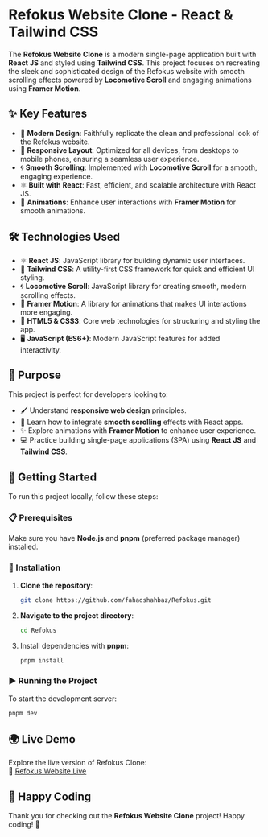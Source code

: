 # Refokus Website Clone - React & Tailwind CSS

The **Refokus Website Clone** is a modern single-page application built with **React JS** and styled using **Tailwind CSS**. This project focuses on recreating the sleek and sophisticated design of the Refokus website with smooth scrolling effects powered by **Locomotive Scroll** and engaging animations using **Framer Motion**.

## ✨ Key Features

- 🎨 **Modern Design**: Faithfully replicate the clean and professional look of the Refokus website.
- 📱 **Responsive Layout**: Optimized for all devices, from desktops to mobile phones, ensuring a seamless user experience.
- 🌀 **Smooth Scrolling**: Implemented with **Locomotive Scroll** for a smooth, engaging experience.
- ⚛️ **Built with React**: Fast, efficient, and scalable architecture with React JS.
- 🎉 **Animations**: Enhance user interactions with **Framer Motion** for smooth animations.

## 🛠️ Technologies Used

- ⚛️ **React JS**: JavaScript library for building dynamic user interfaces.
- 🎨 **Tailwind CSS**: A utility-first CSS framework for quick and efficient UI styling.
- 🌀 **Locomotive Scroll**: JavaScript library for creating smooth, modern scrolling effects.
- 🎥 **Framer Motion**: A library for animations that makes UI interactions more engaging.
- 📄 **HTML5 & CSS3**: Core web technologies for structuring and styling the app.
- 🖥️ **JavaScript (ES6+)**: Modern JavaScript features for added interactivity.

## 🎯 Purpose

This project is perfect for developers looking to:

- 🖌️ Understand **responsive web design** principles.
- 🚀 Learn how to integrate **smooth scrolling** effects with React apps.
- ✨ Explore animations with **Framer Motion** to enhance user experience.
- 💻 Practice building single-page applications (SPA) using **React JS** and **Tailwind CSS**.

## 🚀 Getting Started

To run this project locally, follow these steps:

### 📋 Prerequisites

Make sure you have **Node.js** and **pnpm** (preferred package manager) installed.

### 🔧 Installation

1. **Clone the repository**:
   ```bash
   git clone https://github.com/fahadshahbaz/Refokus.git
   ```

2. **Navigate to the project directory**:
   ```bash
   cd Refokus
   ```

3. Install dependencies with **pnpm**:
   ```bash
   pnpm install
   ```

### ▶️ Running the Project

To start the development server:
```bash
pnpm dev
```

## 🌍 Live Demo

Explore the live version of Refokus Clone:  
🔗 [Refokus Website Live](https://myrefokus.vercel.app)

## 🎉 Happy Coding 

Thank you for checking out the **Refokus Website Clone** project! Happy coding! 🚀